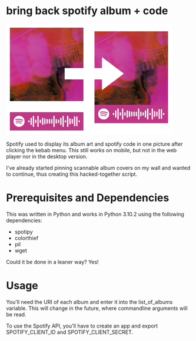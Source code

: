 # bring back spotify album + code

![preview](preview.png)

Spotify used to display its album art and spotify code in one picture after clicking the kebab menu. This still works on mobile, but not in the web player nor in the desktop version.

I've already started pinning scannable album covers on my wall and wanted to continue, thus creating this hacked-together script.

# Prerequisites and Dependencies

This was written in Python and works in Python 3.10.2 using the following dependencies:
* spotipy
* colorthief
* pil
* wget

Could it be done in a leaner way? Yes!

# Usage

You'll need the URI of each album and enter it into the list_of_albums variable. This will change in the future, where commandline arguments will be read.

To use the Spotify API, you'll have to create an app and export SPOTIFY_CLIENT_ID and SPOTIFY_CLIENT_SECRET.

